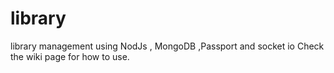 # library
library management using NodJs , MongoDB ,Passport and socket io
Check the wiki page for how to use.

